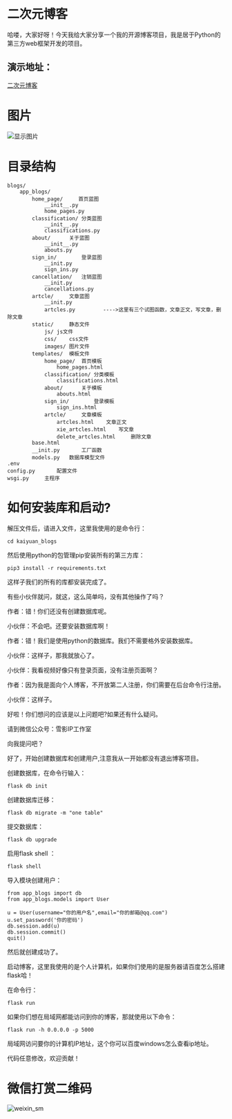 # 二次元博客

哈喽，大家好呀！今天我给大家分享一个我的开源博客项目，我是居于Python的第三方web框架开发的项目。

## 演示地址：

[二次元博客](https://mp.weixin.qq.com/s?__biz=MzA3ODY3MzM4NQ==&mid=2247485182&idx=1&sn=6476e1329281ace45ec30d61d5dc8ce0&chksm=9fbe6278a8c9eb6e5134d41715f79bb743c529cd42275ef898595753a5900e2de8149cfc0018&token=1558145672&lang=zh_CN#rd)

# 图片

![显示图片](https://gitee.com/huang-hai-deng/images/raw/master/9.png)

# 目录结构
```
blogs/
	app_blogs/
		home_page/     首页蓝图
			__init__.py
			home_pages.py
		classification/	分类蓝图
			__init__.py
			classifications.py
		about/		关于蓝图
			__init__.py
			abouts.py
		sign_in/		登录蓝图
			__init.py
			sign_ins.py
		cancellation/	注销蓝图
			__init.py
			cancellations.py
		artcle/		文章蓝图
			__init.py
			artcles.py	       ---->这里有三个试图函数，文章正文，写文章，删除文章
		static/		静态文件
			js/	js文件
			css/	css文件
			images/	图片文件
		templates/	模板文件
			home_page/	首页模板
				home_pages.html
			classification/	分类模板
				classifications.html
			about/		关于模板
				abouts.html
			sign_in/		登录模板
				sign_ins.html
			artcle/		文章模板
				artcles.html	文章正文
				xie_artcles.html	写文章
				delete_artcles.html		删除文章
		base.html
		__init.py		工厂函数
		models.py	数据库模型文件
.env
config.py		配置文件
wsgi.py		主程序
```

# 如何安装库和启动?
解压文件后，请进入文件，这里我使用的是命令行：
```
cd kaiyuan_blogs
```
然后使用python的包管理pip安装所有的第三方库：
```
pip3 install -r requirements.txt
```

这样子我们的所有的库都安装完成了。

有些小伙伴就问，就这，这么简单吗，没有其他操作了吗？

作者：错！你们还没有创建数据库呢。

小伙伴：不会吧。还要安装数据库啊！

作者：错！我们是使用python的数据库。我们不需要格外安装数据库。

小伙伴：这样子，那我就放心了。

小伙伴：我看视频好像只有登录页面，没有注册页面啊？

作者：因为我是面向个人博客，不开放第二人注册，你们需要在后台命令行注册。

小伙伴：这样子。

好啦！你们想问的应该是以上问题吧?如果还有什么疑问。

请到微信公众号：雪影IP工作室

向我提问吧？

好了，开始创建数据库和创建用户,注意我从一开始都没有退出博客项目。

创建数据库，在命令行输入：
```
flask db init
```

创建数据库迁移：
```
flask db migrate -m "one table"
```

提交数据库：
```
flask db upgrade
```

启用flask shell ：
```
flask shell
```

导入模块创建用户：
```
from app_blogs import db
from app_blogs.models import User

u = User(username="你的用户名",email="你的邮箱@qq.com")
u.set_password('你的密码')
db.session.add(u)
db.session.commit()
quit()
```
然后就创建成功了。

启动博客，这里我使用的是个人计算机，如果你们使用的是服务器请百度怎么搭建flask哈！

在命令行：
```
flask run
```

如果你们想在局域网都能访问到你的博客，那就使用以下命令：
```
flask run -h 0.0.0.0 -p 5000
```
局域网访问要你的计算机IP地址，这个你可以百度windows怎么查看ip地址。

代码任意修改，欢迎贡献！

# 微信打赏二维码
![weixin_sm](https://gitee.com/huang-hai-deng/images/raw/master/weixin_sm.jpg)
